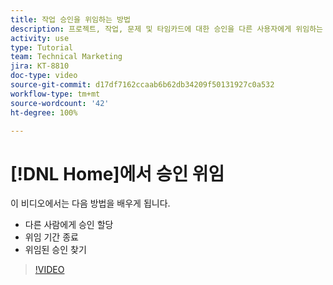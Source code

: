 ```yaml
---
title: 작업 승인을 위임하는 방법
description: 프로젝트, 작업, 문제 및 타임카드에 대한 승인을 다른 사용자에게 위임하는 방법을 알아봅니다.
activity: use
type: Tutorial
team: Technical Marketing
jira: KT-8810
doc-type: video
source-git-commit: d17df7162ccaab6b62db34209f50131927c0a532
workflow-type: tm+mt
source-wordcount: '42'
ht-degree: 100%

---
```


# [!DNL Home]에서 승인 위임

이 비디오에서는 다음 방법을 배우게 됩니다.

* 다른 사람에게 승인 할당
* 위임 기간 종료
* 위임된 승인 찾기

>[!VIDEO](https://video.tv.adobe.com/v/336094/?quality=12&learn=on&enablevpops)

<!---
learn more URLS
Delegate approval request
--->
